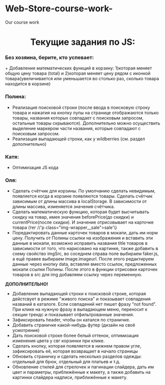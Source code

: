 # Web-Store-course-work-
Our course work
<h1 align='center'>Текущие задания по JS:</h1>

<h3 align='left'>Без хозяина, берите, кто успевает:</h3>
+ Добавление математических функций в корзину: 1)которая меняет общую цену товара (total) и 2)которая меняет цену рядом с иконкой товара(увеличивается или уменьшается во столько раз, сколько товара находится в корзине)

<h3 align='left'>Полина:</h3>

+ Реализация поисковой строки (после ввода в поисковую строку товара и нажатия на кнопку лупы на странице отображаются только товары, названия которых совпадает с поисковым запросом, остальные товары скрываются). Дополнительно можно осуществить выделение маркером части названия, которые совпадают с поисковым запросом.
+ Реализация выпадающей строки, как у wildberries (см. раздел дополнительно)

<h3 align='left'>Катя:</h3>

+ Оптимизация JS кода

<h3 align='left'>Оля:</h3>

+ Сделать счётчик для корзины. По умолчанию сделать невидимым, появляется когда в корзине появляются товары. Сделать счётчик зависимым от длины массива в localStorage. В зависимости от длины массива, изменяется значения счётчика.
+ Сделать математическую функцию, которая будет высчитывать скидку на товар, имея значения beforePrice(до скидки) и currentPrice(после скидки). И значение отрисовывает на карточке товара (тег //'p class="img-wrapper__sale">sale'\\)
+ Поредактировать данные карточек товаров в мокапи, дать им норм цену. Получить от Полины ссылки на изображения и вставить эти данные в мокапи, возможно исправить названия title товаров в зависимости от того, что нарисовано на картинке, также добавить в схему свойство imgSrc, во соседнем справа поле выбираем faker.js, а ещё правее выбираем image.imageurl. После этого редактируем данные через кнопку data, вставляя вместо ссылок, предложенных мокапи ссылки Полины. После этого в функции отрисовки карточек товаров в src для img добавляем ссылку через переменную. 


**ДОПОЛНИТЕЛЬНО!**

+ Добавление выпадающей строки к поисковой строке, которая дейстсвует в режиме "живого поиска" и показывает совпадения названий в каталоге. Если совпадений нет пишет фразу "not found". При клике на нужную фразу в выпадающем меню, переносит к секции трендс и показывает отфильтрованные значения.
+ Зафиксировать header, чтобы он катался по страничке. 
+ Добавить страничке какой-нибудь футер (дизайн на своё усмотрение)
+ Дать поисковой строке более белый оттенок, оптимизация изменения цвета у свг корзинки при клике.
+ Сделать кнопку, которая появляется в нижнем правом угле, зафиксировать её, которая возвращает в начало страницы
+ Обновить страничку и сделать несколько разделов одежды: отдельный для брюк, отдельный для платьев и т.д.
+ Обновление стилей для стрелочек и пагинации слайдера, дать им цвет и параметры, приближённые к макету, а также добавить на картинки слайдера надписи, приближённые к макету.
